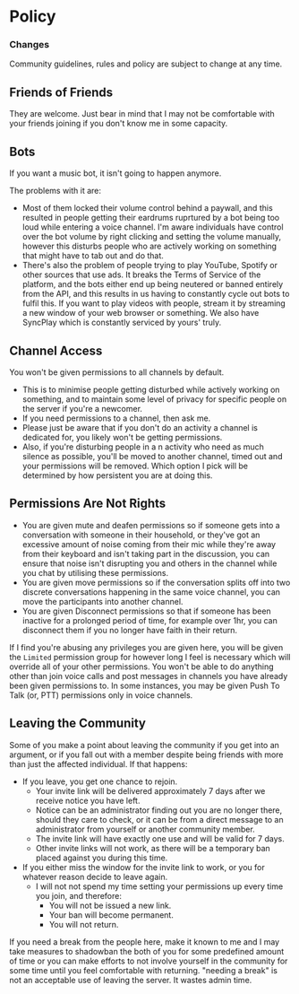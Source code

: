 # Policy
### Changes
Community guidelines, rules and policy are subject to change at any time.

## Friends of Friends
They are welcome. Just bear in mind that I may not be comfortable with your friends joining if you don't know me in some capacity.

## Bots
If you want a music bot, it isn't going to happen anymore.

The problems with it are:
- Most of them locked their volume control behind a paywall, and this resulted in people getting their eardrums ruprtured by a bot being too loud while entering a voice channel. I'm aware individuals have control over the bot volume by right clicking and setting the volume manually, however this disturbs people who are actively working on something that might have to tab out and do that.
- There's also the problem of people trying to play YouTube, Spotify or other sources that use ads. It breaks the Terms of Service of the platform, and the bots either end up being neutered or banned entirely from the API, and this results in us having to constantly cycle out bots to fulfil this. If you want to play videos with people, stream it by streaming a new window of your web browser or something. We also have SyncPlay which is constantly serviced by yours' truly.

## Channel Access
You won't be given permissions to all channels by default.
 - This is to minimise people getting disturbed while actively working on something, and to maintain some level of privacy for specific people on the server if you're a newcomer.
 - If you need permissions to a channel, then ask me.
 - Please just be aware that if you don't do an activity a channel is dedicated for, you likely won't be getting permissions.
 - Also, if you're disturbing people in a n activity who need as much silence as possible, you'll be moved to another channel, timed out and your permissions will be removed. Which option I pick will be determined by how persistent you are at doing this.

## Permissions Are Not Rights
- You are given mute and deafen permissions so if someone gets into a conversation with someone in their household, or they've got an excessive amount of noise coming from their mic while they're away from their keyboard and isn't taking part in the discussion, you can ensure that noise isn't disrupting you and others in the channel while you chat by utilising these permissions.
- You are given move permissions so if the conversation splits off into two discrete conversations happening in the same voice channel, you can move the participants into another channel.
- You are given Disconnect permissions so that if someone has been inactive for a prolonged period of time, for example over 1hr, you can disconnect them if you no longer have faith in their return.

If I find you're abusing any privileges you are given here, you will be given the `Limited` permission group for however long I feel is necessary which will override all of your other permissions. You won't be able to do anything other than join voice calls and post messages in channels you have already been given permissions to. In some instances, you may be given Push To Talk (or, PTT) permissions only in voice channels.

## Leaving the Community
Some of you make a point about leaving the community if you get into an argument, or if you fall out with a member despite being friends with more than just the affected individual. If that happens:
- If you leave, you get one chance to rejoin.
  - Your invite link will be delivered approximately 7 days after we receive notice you have left.
  - Notice can be an administrator finding out you are no longer there, should they care to check, or it can be from a direct message to an administrator from yourself or another community member.
  - The invite link will have exactly one use and will be valid for 7 days.
  - Other invite links will not work, as there will be a temporary ban placed against you during this time.
- If you either miss the window for the invite link to work, or you for whatever reason decide to leave again.
  - I will not not spend my time setting your permissions up every time you join, and therefore:
    - You will not be issued a new link.
    - Your ban will become permanent.
    - You will not return.

If you need a break from the people here, make it known to me and I may take measures to shadowban the both of you for some predefined amount of time or you can make efforts to not involve yourself in the community for some time until you feel comfortable with returning. "needing a break" is not an acceptable use of leaving the server. It wastes admin time.
